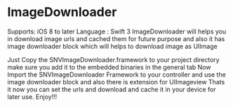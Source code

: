 # ImageDownloader
Supports: iOS 8 to later
Language : Swift 3
ImageDownloader will helps you in download image urls and cached them for future purpose and also it has image downloader block which will helps to download image as UIImage

Just Copy the SNVImageDownloader.framework to your project directory make sure you add it to the embedded binaries in the general tab
Now Import the SNVImageDownloader Framework to your controller and use the image downloader block and also there is extension for UIImageview
Thats it now you can set the urls and download and cache it in your device for later use.
Enjoy!!!
